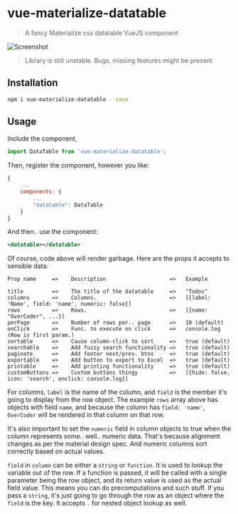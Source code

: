 # vue-materialize-datatable

> A fancy Materialize css datatable VueJS component

![Screenshot](http://i.imgur.com/00Iqffi.png)

> Library is still unstable. Bugs, missing features might be present

## Installation

```bash
npm i vue-materialize-datatable --save
```

## Usage

Include the component,

```javascript
import DataTable from 'vue-materialize-datatable';
```

Then, register the component, however you like:

```javascript
{
    ...
    components: {
        ...
        "datatable": DataTable
    }
}
```

And then.. use the component:

```xml
<datatable></datatable>
```

Of course, code above will render garbage. Here are the props it accepts to sensible data:

```
Prop name     =>    Description                    =>   Example

title         =>    The title of the datatable     =>   "Todos"
columns       =>    Columns.                       =>   [{label: 'Name', field: 'name', numeric: false}]
rows          =>    Rows.                          =>   [{name: "OverCoder", ...}]
perPage       =>    Number of rows per.. page      =>   10 (default)
onClick       =>    Func. to execute on click      =>   console.log (Row is first param.)
sortable      =>    Cause column-click to sort     =>   true (default)
searchable    =>    Add fuzzy search functionality =>   true (default)
paginate      =>    Add footer next/prev. btns     =>   true (default)
exportable    =>    Add button to export to Excel  =>   true (default)
printable     =>    Add printing functionality     =>   true (default)
customButtons =>    Custom buttons thingy          =>   [{hide: false, icon: 'search', onclick: console.log}]
```

For columns, `label` is the name of the column, and `field` is the member it's going to display from the row object. The example `rows` array above has objects with field `name`, and because the column has `field: 'name'`, `OverCoder` will be rendered in that column on that row.

It's also important to set the `numeric` field in column objects to true when the column represents some.. well.. numeric data. That's because alignment changes as per the material design spec. And numeric columns sort correctly based on actual values.

`field` in `column` can be either a `string` or `function`. It is used to lookup the variable out of the row. If a function is passed, it will be called with a single parameter being the row object, and its return value is used as the actual field value. This means you can do precomputations and such stuff. If you pass a `string`, it's just going to go through the row as an object where the `field` is the key. It accepts `.` for nested object lookup as well.